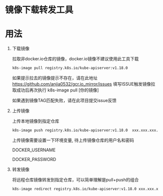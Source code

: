# 镜像下载转发工具

# 用法

1. 下载镜像

    拉取非docker.io仓库的镜像，docker.io镜像不建议使用此工具下载    

    ```bash
    k8s-image pull registry.k8s.io/kube-apiserver:v1.18.0
    ```

    如果提示拉去的镜像提示不存在，请在此地址 https://github.com/anjia0532/gcr.io_mirror/issues 填写ISSUE触发镜像拉取成功后再次执行  k8s-image pull [你的镜像]

    如果遇到镜像TAG匹配失败，请在此项目提交issue反馈

3. 上传镜像

    上传本地镜像到指定仓库

    ```bash
    k8s-image push registry.k8s.io/kube-apiserver:v1.18.0  xxx.xxx.xxx.xxx:xxxx
    ```

    上传镜像需要设置一下环境变量, 待上传镜像仓库的用户名和密码
   
    DOCKER_USERNAME
   
    DOCKER_PASSWORD

5. 转发镜像

    将远程仓库镜像转发到指定仓库，可以简单理解是pull+push的组合
    
    ```bash
    k8s-image redirect registry.k8s.io/kube-apiserver:v1.18.0 xxx.xxx.xxx.xxx:xxxx
    ```
